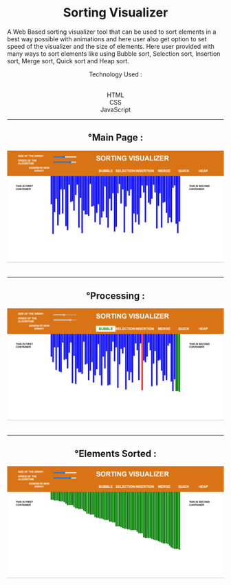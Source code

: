 <h1 align="center"> Sorting Visualizer </h1>
<p>A Web Based sorting visualizer tool that can be used to sort elements in a best way possible with animations and here user also get option to set speed of the visualizer and the size of elements. Here user provided with many ways to sort elements like using Bubble sort, Selection sort, Insertion sort, Merge sort, Quick sort and Heap sort.
<br/>
<div align="center">
Technology Used :
<br/>
<br/>

  HTML<br>
  CSS<br>
  JavaScript

</div>
</p>

---

<div>
<h2 align="center">°Main Page :</h2>
<img src="main.png" alt="Main Page">
</div>
<br/>

---
<div>
<h2 align="center">°Processing :</h2>
<img src="sorting_process.png" alt="Processing">
</div>
<br/>

---
<div>
<h2 align="center">°Elements Sorted :</h2>
<img src="sorted.png" alt="Sorted">
</div>
